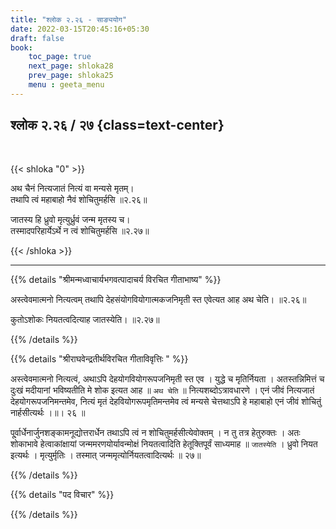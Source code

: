 ```yaml
---
title: "श्लोक २.२६ - साङ्ययोग"
date: 2022-03-15T20:45:16+05:30
draft: false
book:
    toc_page: true
    next_page: shloka28
    prev_page: shloka25
    menu : geeta_menu
---
```




## श्लोक २.२६ / २७ {class=text-center}

<br/>

{{< shloka  "0"  >}}

अथ चैनं नित्यजातं नित्यं वा मन्यसे मृतम्।   
तथापि त्वं महाबाहो नैवं शोचितुमर्हसि  ॥२.२६॥

जातस्य हि ध्रुवो मृत्युर्ध्रुवं जन्म मृतस्य च।  
तस्मादपरिहार्येऽर्थे न त्वं शोचितुमर्हसि   ॥२.२७॥

{{< /shloka >}}

---


{{% details "श्रीमन्मध्वाचार्यभगवत्पादाचर्य विरचित  गीताभाष्य" %}}

अस्त्वेवमात्मनो नित्यत्वम् तथापि देहसंयोगवियोगात्मकजनिमृती स्त एवेत्यत आह अथ चेति।   ॥२.२६॥

कुतोऽशोकः नियतत्वदित्याह जातस्येति।  ॥२.२७॥

{{% /details %}}



{{% details "श्रीराघवेन्द्रतीर्थविरचित गीताविवृत्तिः " %}}


अस्त्वेवमात्मनो नित्यत्वं, अथाऽपि देहयोगवियोगरूपजनिमृती स्त एव
। युद्धे च मृतिर्नियता । अतस्तन्निमित्तं च दुःखं मदीयानां भविष्यतीति मे
शोक इत्यत आह ॥ `अथ चेति` ॥ नित्यशब्दोऽत्रावधारणे । एनं जीवं नित्यजातं
देहयोगरूपजनिमन्तमेव, नित्यं मृतं देहवियोगरूपमृतिमन्तमेव त्वं मन्यसे
चेत्तथाऽपि हे महाबाहो एनं जीवं शोचितुं नार्हसीत्यर्थः ।॥। २६ ॥

पू्र्वार्धेनार्जुनशङ्कामनूद्योत्तरार्धेन तथाऽपि त्वं न शोचितुमर्हसीत्येवोक्तम्‌ । न
तु तत्र हेतुरुक्तः । अतः शोकाभावे हेत्वाकांक्षायां जन्ममरणयोर्यावन्मोक्षं
नियतत्वादिति हेतूक्तिपूर्वं साध्यमाह ॥ `जातस्येति` । ध्रुवो नियत इत्यर्थः ।
मृत्युर्मृतिः । तस्मात् जन्ममृत्योर्नियतत्वादित्यर्थः ॥ २७॥

{{% /details %}}



{{% details "पद विचार" %}}


{{% /details %}}
